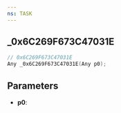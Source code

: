```yaml
---
ns: TASK
---
```

## _0x6C269F673C47031E

```c
// 0x6C269F673C47031E
Any _0x6C269F673C47031E(Any p0);
```

## Parameters
* **p0**:
